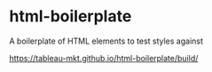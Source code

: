 # html-boilerplate
A boilerplate of HTML elements to test styles against

https://tableau-mkt.github.io/html-boilerplate/build/
